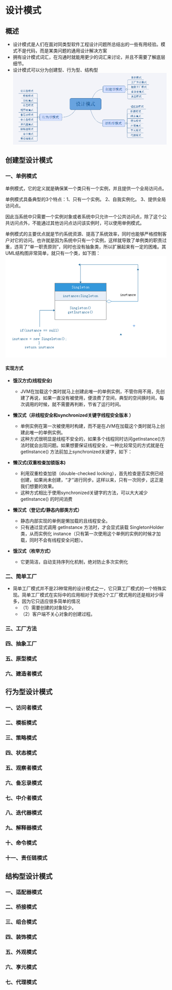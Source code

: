 # 设计模式

## 概述

- 设计模式是人们在面对同类型软件工程设计问题所总结出的一些有用经验。模式不是代码，而是某类问题的通用设计解决方案
- 拥有设计模式词汇，在沟通时就能用更少的词汇来讨论，并且不需要了解底层细节。
- 设计模式可以分为创建型、行为型、结构型
![](https://raw.githubusercontent.com/Jiang-xs/jiangxs/master/assets/9.png)

## 创建型设计模式

### 一、单例模式

单例模式，它的定义就是确保某一个类只有一个实例，并且提供一个全局访问点。

单例模式具备典型的3个特点：1、只有一个实例。 2、自我实例化。 3、提供全局访问点。

因此当系统中只需要一个实例对象或者系统中只允许一个公共访问点，除了这个公共访问点外，不能通过其他访问点访问该实例时，可以使用单例模式。

单例模式的主要优点就是节约系统资源、提高了系统效率，同时也能够严格控制客户对它的访问。也许就是因为系统中只有一个实例，这样就导致了单例类的职责过重，违背了“单一职责原则”，同时也没有抽象类，所以扩展起来有一定的困难。其UML结构图非常简单，就只有一个类，如下图：
![](https://raw.githubusercontent.com/Jiang-xs/jiangxs/master/assets/10.png)

#### 实现方式

- **饿汉方式(线程安全)**
	- JVM在加载这个类时就马上创建此唯一的单例实例，不管你用不用，先创建了再说，如果一直没有被使用，便浪费了空间，典型的空间换时间，每次调用的时候，就不需要再判断，节省了运行时间。
- **懒汉式（非线程安全和synchronized关键字线程安全版本 ）**
	- 单例实例在第一次被使用时构建，而不是在JVM在加载这个类时就马上创建此唯一的单例实例。
	- 这种方式很明显是线程不安全的，如果多个线程同时访问getInstance()方法时就会出现问题。如果想要保证线程安全，一种比较常见的方式就是在getInstance() 方法前加上synchronized关键字，如下：


- **懒汉式(双重检查加锁版本)**
	- 利用双重检查加锁（double-checked locking），首先检查是否实例已经创建，如果尚未创建，“才”进行同步。这样以来，只有一次同步，这正是我们想要的效果。
	- 这种方式相比于使用synchronized关键字的方法，可以大大减少getInstance() 的时间消费

- **懒汉式（登记式/静态内部类方式）**
	- 静态内部实现的单例是懒加载的且线程安全。
	- 只有通过显式调用 getInstance 方法时，才会显式装载 SingletonHolder 类，从而实例化 instance（只有第一次使用这个单例的实例的时候才加载，同时不会有线程安全问题）。

-  **饿汉式（枚举方式）**
	-   它更简洁，自动支持序列化机制，绝对防止多次实例化

### 二、简单工厂

- 简单工厂模式并不是23种常用的设计模式之一，它只算工厂模式的一个特殊实现。简单工厂模式在实际中的应用相对于其他2个工厂模式用的还是相对少得多，因为它只适应很多简单的情况
	- （1）需要创建的对象较少。
	- （2）客户端不关心对象的创建过程。





### 三、工厂方法

### 四、抽象工厂

### 五、原型模式

### 六、建造者模式


## 行为型设计模式

### 一、访问者模式

### 二、模板模式

### 三、策略模式

### 四、状态模式

### 五、观察者模式

### 六、备忘录模式

### 七、中介者模式

### 八、迭代器模式

### 九、解释器模式

### 十、命令模式

### 十一、责任链模式

## 结构型设计模式

### 一、适配器模式

### 二、桥接模式

### 三、组合模式

### 四、装饰模式

### 五、外观模式

### 六、享元模式

### 七、代理模式


